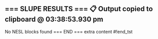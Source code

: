 === SLUPE RESULTS ===
📋 Output copied to clipboard @ 03:38:53.930 pm
---------------------
No NESL blocks found
=== END ===
extra content
#!end_tst